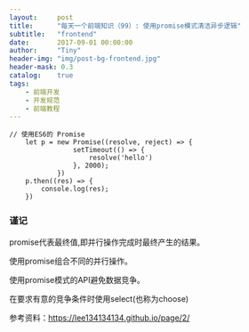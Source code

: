 ```yaml
---
layout:     post
title:      "每天一个前端知识（99）: 使用promise模式清洁异步逻辑"
subtitle:   "frontend"
date:       2017-09-01 00:00:00
author:     "Tiny"
header-img: "img/post-bg-frontend.jpg"
header-mask: 0.3
catalog:    true
tags:
    - 前端开发
    - 开发规范
    - 前端教程
---
```


    // 使用ES6的 Promise
        let p = new Promise((resolve, reject) => {
                    setTimeout(() => {
                        resolve('hello')
                    }, 2000);
                })
        p.then((res) => {
            console.log(res);
        })
        
### 谨记

promise代表最终值,即并行操作完成时最终产生的结果。

使用promise组合不同的并行操作。

使用promise模式的API避免数据竞争。

在要求有意的竞争条件时使用select(也称为choose)

参考资料：https://lee134134134.github.io/page/2/



